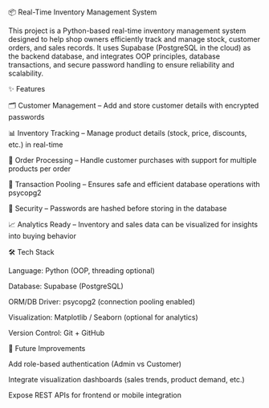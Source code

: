 📦 Real-Time Inventory Management System

This project is a Python-based real-time inventory management system designed to help shop owners efficiently track and manage stock, customer orders, and sales records. It uses Supabase (PostgreSQL in the cloud) as the backend database, and integrates OOP principles, database transactions, and secure password handling to ensure reliability and scalability.

✨ Features

🗂️ Customer Management – Add and store customer details with encrypted passwords

📊 Inventory Tracking – Manage product details (stock, price, discounts, etc.) in real-time

🛒 Order Processing – Handle customer purchases with support for multiple products per order

🔄 Transaction Pooling – Ensures safe and efficient database operations with psycopg2

🔐 Security – Passwords are hashed before storing in the database

📈 Analytics Ready – Inventory and sales data can be visualized for insights into buying behavior

🛠️ Tech Stack

Language: Python (OOP, threading optional)

Database: Supabase (PostgreSQL)

ORM/DB Driver: psycopg2 (connection pooling enabled)

Visualization: Matplotlib / Seaborn (optional for analytics)

Version Control: Git + GitHub

🚀 Future Improvements

Add role-based authentication (Admin vs Customer)

Integrate visualization dashboards (sales trends, product demand, etc.)

Expose REST APIs for frontend or mobile integration

